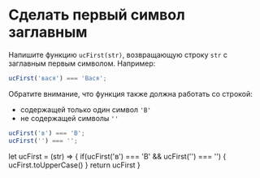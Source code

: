 # Сделать первый символ заглавным

Напишите функцию `ucFirst(str)`, возвращающую строку `str` с заглавным первым символом. Например:

```js
ucFirst('вася') === 'Вася';
```

Обратите внимание, что функция также должна работать со строкой:
- содержащей только один символ `'В'`
- не содержащей символы `''`
```js
ucFirst('в') === 'В';
ucFirst('') === '';
```

let ucFirst = (str) => {
if(ucFirst('в') === 'В' && ucFirst('') === '') {
ucFirst.toUpperCase()
}
return ucFirst 
} 


